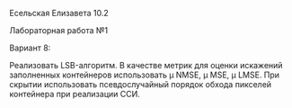 Есельская Елизавета 10.2

Лабораторная работа №1

Вариант 8: 

Реализовать LSB-алгоритм. В качестве метрик для оценки искажений заполненных контейнеров использовать μ NMSE, μ MSE, μ LMSE. 
При скрытии использовать псевдослучайный порядок обхода пикселей контейнера при реализации ССИ.
